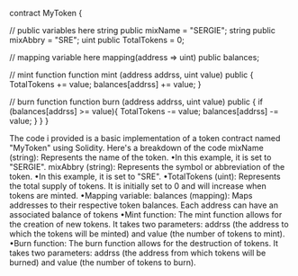 contract MyToken {

// public variables here
string public mixName = "SERGIE";
string public mixAbbry = "SRE";
uint public TotalTokens = 0;

// mapping variable here
mapping(address => uint) public balances;

// mint function
function mint (address addrss, uint value) public {
    TotalTokens += value;
    balances[addrss] += value;
}

// burn function
function burn (address addrss, uint value) public {
    if (balances[addrss] >= value){
        TotalTokens -= value;
        balances[addrss] -= value;
    }
}
}

The code i provided is a basic implementation of a token contract named "MyToken" using Solidity. Here's a breakdown of the code mixName (string): Represents the name of the token. 
•In this example, it is set to "SERGIE". mixAbbry (string): Represents the symbol or abbreviation of the token. 
•In this example, it is set to "SRE". 
•TotalTokens (uint): Represents the total supply of tokens. It is initially set to 0 and will increase when tokens are minted.
•Mapping variable:
balances (mapping): Maps addresses to their respective token balances. Each address can have an associated balance of tokens
•Mint function:
The mint function allows for the creation of new tokens. It takes two parameters: addrss (the address to which the tokens will be minted) and value (the number of tokens to mint).
•Burn function:
The burn function allows for the destruction of tokens. It takes two parameters: addrss (the address from which tokens will be burned) and value (the number of tokens to burn).

